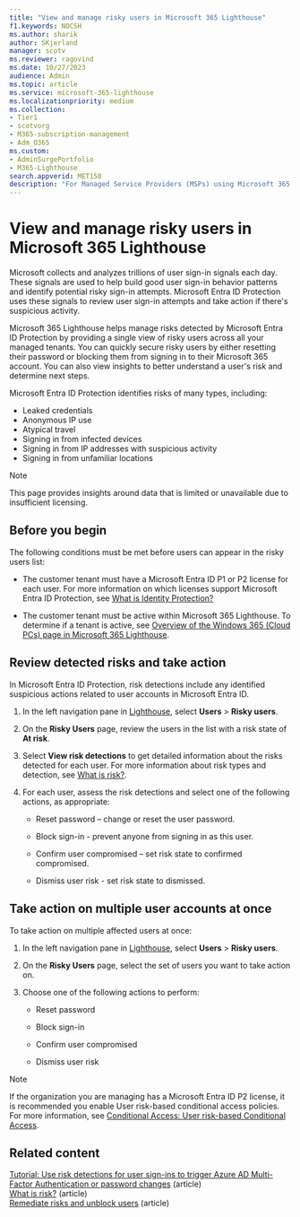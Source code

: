 ```yaml
---
title: "View and manage risky users in Microsoft 365 Lighthouse"
f1.keywords: NOCSH
ms.author: sharik
author: SKjerland
manager: scotv
ms.reviewer: ragovind
ms.date: 10/27/2023
audience: Admin
ms.topic: article
ms.service: microsoft-365-lighthouse
ms.localizationpriority: medium
ms.collection:
- Tier1
- scotvorg
- M365-subscription-management
- Adm_O365
ms.custom:
- AdminSurgePortfolio
- M365-Lighthouse
search.appverid: MET150
description: "For Managed Service Providers (MSPs) using Microsoft 365 Lighthouse, learn how to view and manage risky users."
---
```


# View and manage risky users in Microsoft 365 Lighthouse

Microsoft collects and analyzes trillions of user sign-in signals each day. These signals are used to help build good user sign-in behavior patterns and identify potential risky sign-in attempts. Microsoft Entra ID Protection uses these signals to review user sign-in attempts and take action if there's suspicious activity.

Microsoft 365 Lighthouse helps manage risks detected by Microsoft Entra ID Protection by providing a single view of risky users across all your managed tenants. You can quickly secure risky users by either resetting their password or blocking them from signing in to their Microsoft 365 account. You can also view insights to better understand a user's risk and determine next steps.

Microsoft Entra ID Protection identifies risks of many types, including:

- Leaked credentials
- Anonymous IP use
- Atypical travel
- Signing in from infected devices
- Signing in from IP addresses with suspicious activity
- Signing in from unfamiliar locations

> [!NOTE]
> This page provides insights around data that is limited or unavailable due to insufficient licensing.

## Before you begin

The following conditions must be met before users can appear in the risky users list:

- The customer tenant must have a Microsoft Entra ID P1 or P2 license for each user. For more information on which licenses support Microsoft Entra ID Protection, see [What is Identity Protection?](/azure/active-directory/identity-protection/overview-identity-protection)

- The customer tenant must be active within Microsoft 365 Lighthouse. To determine if a tenant is active, see [Overview of the Windows 365 (Cloud PCs) page in Microsoft 365 Lighthouse](m365-lighthouse-tenant-list-overview.md).

## Review detected risks and take action

In Microsoft Entra ID Protection, risk detections include any identified suspicious actions related to user accounts in Microsoft Entra ID.

1. In the left navigation pane in [Lighthouse](https://lighthouse.microsoft.com), select **Users** > **Risky users**.

2. On the **Risky Users** page, review the users in the list with a risk state of **At risk**.

3. Select **View risk detections** to get detailed information about the risks detected for each user. For more information about risk types and detection, see [What is risk?](/azure/active-directory/identity-protection/concept-identity-protection-risks).

4. For each user, assess the risk detections and select one of the following actions, as appropriate:

    - Reset password – change or reset the user password.

    - Block sign-in - prevent anyone from signing in as this user.

    - Confirm user compromised – set risk state to confirmed compromised.

    - Dismiss user risk - set risk state to dismissed.

## Take action on multiple user accounts at once

To take action on multiple affected users at once:

1. In the left navigation pane in [Lighthouse](https://lighthouse.microsoft.com), select **Users** > **Risky users**.

2. On the **Risky Users** page, select the set of users you want to take action on.

3. Choose one of the following actions to perform:

    - Reset password

    - Block sign-in

    - Confirm user compromised

    - Dismiss user risk

> [!NOTE]
> If the organization you are managing has a Microsoft Entra ID P2 license, it is recommended you enable User risk-based conditional access policies. For more information, see [Conditional Access: User risk-based Conditional Access](/azure/active-directory/conditional-access/howto-conditional-access-policy-risk-user).

## Related content

[Tutorial: Use risk detections for user sign-ins to trigger Azure AD Multi-Factor Authentication or password changes](/azure/active-directory/authentication/tutorial-risk-based-sspr-mfa) (article)\
[What is risk?](/azure/active-directory/identity-protection/concept-identity-protection-risks) (article) \
[Remediate risks and unblock users](/azure/active-directory/identity-protection/howto-identity-protection-remediate-unblock) (article)
